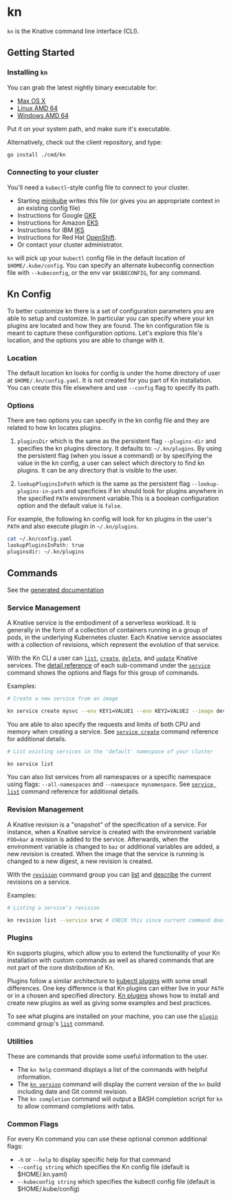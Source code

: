 # kn

`kn` is the Knative command line interface (CLI).

## Getting Started

### Installing `kn`

You can grab the latest nightly binary executable for:
 * [Max OS X](https://storage.cloud.google.com/knative-nightly/client/latest/kn-darwin-amd64)
 * [Linux AMD 64](https://storage.googleapis.com/knative-nightly/client/latest/kn-linux-amd64)
 * [Windows AMD 64](https://storage.googleapis.com/knative-nightly/client/latest/kn-windows-amd64.exe)

Put it on your system path, and make sure it's executable.

Alternatively, check out the client repository, and type:

```bash
go install ./cmd/kn
```

### Connecting to your cluster

You'll need a `kubectl`-style config file to connect to your cluster.
 * Starting [minikube](https://github.com/kubernetes/minikube) writes this file
   (or gives you an appropriate context in an existing config file)
 * Instructions for Google [GKE](https://cloud.google.com/kubernetes-engine/docs/how-to/cluster-access-for-kubectl)
 * Instructions for Amazon [EKS](https://docs.aws.amazon.com/eks/latest/userguide/create-kubeconfig.html)
 * Instructions for IBM [IKS](https://cloud.ibm.com/docs/containers?topic=containers-getting-started)
 * Instructions for Red Hat [OpenShift](https://docs.openshift.com/container-platform/4.1/cli_reference/administrator-cli-commands.html#create-kubeconfig).
 * Or contact your cluster administrator.

`kn` will pick up your `kubectl` config file in the default location of
`$HOME/.kube/config`. You can specify an alternate kubeconfig connection file
with `--kubeconfig`, or the env var `$KUBECONFIG`, for any command.

## Kn Config

To better customize kn there is a set of configuration parameters you are able to setup and customize. In particular you can specify where your kn plugins are located and how they are found. The kn configuration file is meant to capture these configuration options. Let's explore this file's location, and the options you are able to change with it.

### Location

The default location kn looks for config is under the home directory of user at `$HOME/.kn/config.yaml`. It is not created for you part of Kn installation. You can create this file elsewhere and use `--config` flag to specify its path.

### Options

There are two options you can specify in the kn config file and they are related to how kn locates plugins.

1. `pluginsDir` which is the same as the persistent flag `--plugins-dir` and specifies the kn plugins directory. It defaults to: `~/.kn/plugins`. By using the persistent flag (when you issue a command) or by specifying the value in the kn config, a user can select which directory to find kn plugins. It can be any directory that is visible to the user.

2. `lookupPluginsInPath` which is the same as the persistent flag `--lookup-plugins-in-path` and specficies if kn should look for plugins anywhere in the specified `PATH` environment variable.This is a boolean configuration option and the default value is `false`.

For example, the following kn config will look for kn plugins in the user's `PATH` and also execute plugin in `~/.kn/plugins`.

```bash
cat ~/.kn/config.yaml
lookupPluginsInPath: true
pluginsdir: ~/.kn/plugins
```

## Commands

See the [generated documentation](cmd/kn.md)

### Service Management

A Knative service is the embodiment of a serverless workload. It is generally in the form of a collection of containers running in a group of pods, in the underlying Kubernetes cluster. Each Knative service associates with a collection of revisions, which represent the evolution of that service.

With the Kn CLI a user can [`list`](cmd/kn_service_list.md), [`create`](cmd/kn_service_create.md), [`delete`](cmd/kn_service_delete.md), and [`update`](cmd/kn_service_update.md) Knative services. The [detail reference](cmd/kn_service.md) of each sub-command under the [`service`](cmd/kn_service.md) command shows the options and flags for this group of commands.

Examples:

```bash
# Create a new service from an image

kn service create mysvc --env KEY1=VALUE1 --env KEY2=VALUE2 --image dev.local/ns/image:latest
```

You are able to also specify the requests and limits of both CPU and memory when creating a service. See [`service create`](cmd/kn_service_create.md) command reference for additional details.

```bash
# List existing services in the 'default' namespace of your cluster

kn service list
```

You can also list services from all namespaces or a specific namespace using flags: `--all-namespaces` and `--namespace mynamespace`. See [`service list`](cmd/kn_service_list.md) command reference for additional details.

### Revision Management

A Knative revision is a "snapshot" of the specification of a service. For instance, when a Knative service is created with the environment variable `FOO=bar` a revision is added to the service. Afterwards, when the environment variable is changed to `baz` or additional variables are added, a new revision is created. When the image that the service is running is changed to a new digest, a new revision is created.

With the [`revision`](cmd/kn_revision.md) command group you can [list](cmd/kn_revision_list.md) and [describe](cmd/kn_revision_describe.md) the current revisions on a service.

Examples:

```bash
# Listing a service's revision

kn revision list --service srvc # CHECK this since current command does not have --service flag
```

### Plugins

Kn supports plugins, which allow you to extend the functionality of your Kn installation with custom commands as well as shared commands that are not part of the core distribution of Kn. 

Plugins follow a similar architecture to [kubectl plugins](https://kubernetes.io/docs/tasks/extend-kubectl/kubectl-plugins/) with some small differences. One key difference is that Kn plugins can either live in your `PATH` or in a chosen and specified directory. [Kn plugins](plugins.md) shows how to install and create new plugins as well as giving some examples and best practices.

To see what plugins are installed on your machine, you can use the [`plugin`](cmd/kn_plugin.md) command group's [`list`](cmd/kn_plugin_list.md) command.

### Utilities

These are commands that provide some useful information to the user.

* The `kn help` command displays a list of the commands with helpful information.
* The [`kn version`](cmd/kn_version.md) command will display the current version of the `kn` build including date and Git commit revision.
* The `kn completion` command will output a BASH completion script for `kn` to allow command completions with tabs.

### Common Flags

For every Kn command you can use these optional common additional flags:

* `-h` or `--help` to display specific help for that command
* `--config string` which specifies the Kn config file (default is $HOME/.kn.yaml)
* `--kubeconfig string` which specifies the kubectl config file (default is $HOME/.kube/config)
